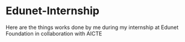 # Edunet-Internship
Here are the things works done by me during my internship at Edunet Foundation in collaboration with AICTE
